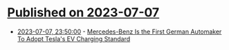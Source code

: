 # [Published on 2023-07-07](index.md)

* [2023-07-07, 23:50:00](https://tech.slashdot.org/story/23/07/07/2113252/mercedes-benz-is-the-first-german-automaker-to-adopt-teslas-ev-charging-standard?utm_source=rss1.0mainlinkanon&utm_medium=feed) - [Mercedes-Benz Is the First German Automaker To Adopt Tesla's EV Charging Standard](https://tech.slashdot.org/story/23/07/07/2113252/mercedes-benz-is-the-first-german-automaker-to-adopt-teslas-ev-charging-standard?utm_source=rss1.0mainlinkanon&utm_medium=feed)
